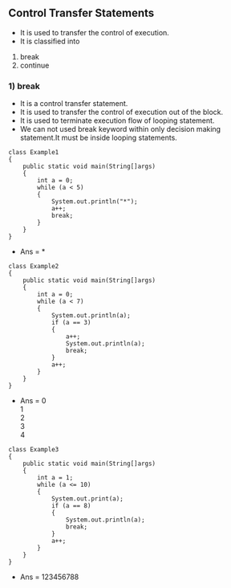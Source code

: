 ## Control Transfer Statements 
* It is used to transfer the control of execution.
* It is classified into
1) break
2) continue

### 1) break
* It is a control transfer statement.
* It is used to transfer the control of execution out of the block.
* It is used to terminate execution flow of looping statement.
* We can not used break keyword within only decision making statement.It must be inside looping statements.

```
class Example1
{
    public static void main(String[]args)
    {
        int a = 0;
        while (a < 5)
        {
            System.out.println("*");
            a++;
            break;
        }
    }
}
```
* Ans = *

```
class Example2
{
    public static void main(String[]args)
    {
        int a = 0;
        while (a < 7)
        {
            System.out.println(a);
            if (a == 3)
            {
                a++;
                System.out.println(a);
                break;
            }
            a++;
        }
    }
}
```
* Ans = 0 <br> 1 <br> 2 <br> 3 <br> 4 <br>

```
class Example3
{
    public static void main(String[]args)
    {
        int a = 1;
        while (a <= 10)
        {
            System.out.print(a);
            if (a == 8)
            {
                System.out.println(a);
                break;
            }
            a++;
        }
    }
}
```
* Ans = 123456788 <br>


